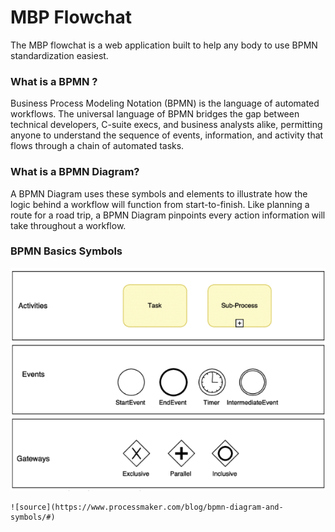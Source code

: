 # MBP Flowchat

The MBP flowchat is a web application built to help any body to use BPMN standardization easiest.

### What is a BPMN ?
Business Process Modeling Notation (BPMN) is the language of automated workflows.
The universal language of BPMN bridges the gap between technical developers, C-suite execs, and business analysts alike, permitting anyone to understand the sequence of events, information, and activity that flows through a chain of automated tasks.

### What is a BPMN Diagram?
A BPMN Diagram uses these symbols and elements to illustrate how the logic behind a workflow will function from start-to-finish. Like planning a route for a road trip, a BPMN Diagram pinpoints every action information will take throughout a workflow.

### BPMN Basics Symbols
![BPMN basics elemets](/Images/basics.png)



    ![source](https://www.processmaker.com/blog/bpmn-diagram-and-symbols/#)